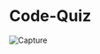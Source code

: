 # Code-Quiz








![Capture](https://github.com/Daniel-Notice/Code-Quiz/assets/144740252/e152396e-96c6-418f-9d20-5cee37644f47)
